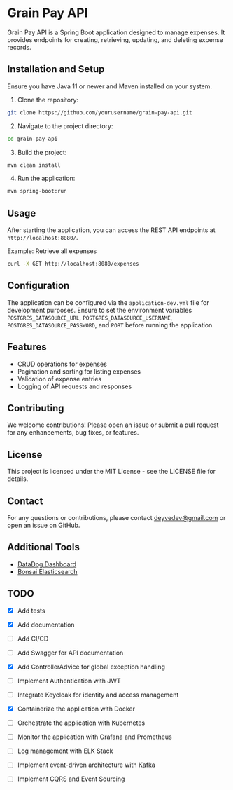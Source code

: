 # Grain Pay API

Grain Pay API is a Spring Boot application designed to manage expenses. It provides endpoints for creating, retrieving, updating, and deleting expense records.

## Installation and Setup

Ensure you have Java 11 or newer and Maven installed on your system.

1. Clone the repository:

```bash
git clone https://github.com/yourusername/grain-pay-api.git
```

2. Navigate to the project directory:
    
```bash
cd grain-pay-api
```
3. Build the project:

```bash
mvn clean install
```

4. Run the application:

```bash
mvn spring-boot:run
```

## Usage

After starting the application, you can access the REST API endpoints at `http://localhost:8080/`.

Example: Retrieve all expenses

```bash
curl -X GET http://localhost:8080/expenses
```

## Configuration

The application can be configured via the `application-dev.yml` file for development purposes. Ensure to set the environment variables `POSTGRES_DATASOURCE_URL`, `POSTGRES_DATASOURCE_USERNAME`, `POSTGRES_DATASOURCE_PASSWORD`, and `PORT` before running the application.

## Features

- CRUD operations for expenses
- Pagination and sorting for listing expenses
- Validation of expense entries
- Logging of API requests and responses

## Contributing

We welcome contributions! Please open an issue or submit a pull request for any enhancements, bug fixes, or features.

## License

This project is licensed under the MIT License - see the LICENSE file for details.

## Contact

For any questions or contributions, please contact [deyvedev@gmail.com](deyvedev@gmail.com) or open an issue on GitHub.

## Additional Tools

- [DataDog Dashboard](https://app.datadoghq.com/dashboard/lists)
- [Bonsai Elasticsearch](https://app.bonsai.io/clusters)

## TODO

- [X] Add tests
- [X] Add documentation
- [ ] Add CI/CD
- [ ] Add Swagger for API documentation
- [x] Add ControllerAdvice for global exception handling
- [ ] Implement Authentication with JWT
- [ ] Integrate Keycloak for identity and access management
- [X] Containerize the application with Docker
- [ ] Orchestrate the application with Kubernetes
- [ ] Monitor the application with Grafana and Prometheus
- [ ] Log management with ELK Stack
- [ ] Implement event-driven architecture with Kafka
- [ ] Implement CQRS and Event Sourcing

